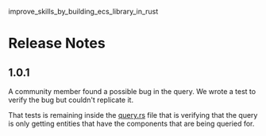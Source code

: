improve_skills_by_building_ecs_library_in_rust

# Release Notes

## 1.0.1

A community member found a possible bug in the query. We wrote a test to verify the bug but couldn't replicate it.

That tests is remaining inside the [query.rs](src/entities/query.rs) file that is verifying that the query is only getting entities that have the components that are being queried for.
